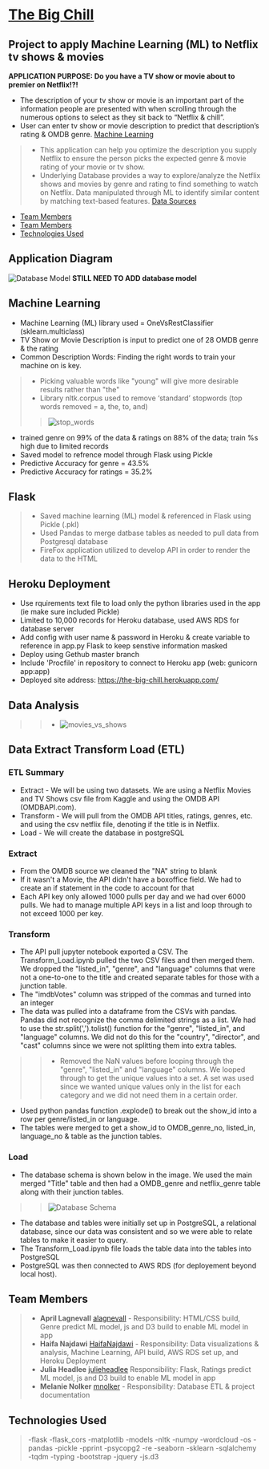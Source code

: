 # [The Big Chill](https://the-big-chill.herokuapp.com/)

## Project to apply Machine Learning (ML) to Netflix tv shows & movies
**APPLICATION PURPOSE: Do you have a TV show or movie about to premier on Netflix!?!**  
- The description of your tv show or movie is an important part of the information people are presented with when scrolling through the numerous options to select as they sit back to “Netflix & chill”.
- User can enter tv show or movie description to predict that description’s rating & OMDB genre. [Machine Learning](#machine-learning)
>- This application can help you optimize the description you supply Netflix to ensure the person picks the expected genre & movie rating of your movie or tv show.
>- Underlying Database provides a way to explore/analyze the Netflix shows and movies by genre and rating to find something to watch on Netflix.  Data manipulated through ML to identify similar content by matching text-based features. [Data Sources](#data-sources)
- [Team Members](#team-members)
- [Team Members](#team-members)
- [Technologies Used](#technologies-used)

## **Application Diagram**
![Database Model](static/images/Database_Model.png)    **STILL NEED TO ADD database model**

## **Machine Learning**
- Machine Learning (ML) library used = OneVsRestClassifier (sklearn.multiclass)
- TV Show or Movie Description is input to predict one of 28 OMDB genre & the rating
- Common Description Words:  Finding the right words to train your machine on is key. 
>- Picking valuable words like "young" will give more desirable results rather than "the"
>- Library nltk.corpus used to remove ‘standard’ stopwords (top words removed = a, the, to, and)
>> ![stop_words](static/image/stop_words.png) 
- trained genre on 99% of the data & ratings on 88% of the data; train %s high due to limited records
- Saved model to refrence model through Flask using Pickle
- Predictive Accuracy for genre = 43.5%
- Predictive Accuracy for ratings = 35.2% 

## **Flask**
>- Saved machine learning (ML) model & referenced in Flask using Pickle (.pkl)
>- Used Pandas to merge datbase tables as needed to pull data from Postgresql database
>- FireFox application utilized to develop API in order to render the data to the HTML

## **Heroku Deployment**
- Use rquirements text file to load only the python libraries used in the app (ie make sure included Pickle)
- Limited to 10,000 records for Heroku database, used AWS RDS for database server
- Add config with user name & password in Heroku & create variable to reference in app.py Flask to keep senstive information masked
- Deploy using Gethub master branch
- Include 'Procfile' in repository to connect to Heroku app (web: gunicorn app:app)
- Deployed site address: https://the-big-chill.herokuapp.com/

## **Data Analysis**
>>- ![movies_vs_shows](static/image/movies_vs_shows.png) 

## **Data Extract Transform Load (ETL)**
### ETL Summary
- Extract - We will be using two datasets. We are using a Netflix Movies and TV Shows csv file from Kaggle and using the OMDB API (OMDBAPI.com).
- Transform -  We will pull from the OMDB API titles, ratings, genres, etc. and using the csv netflix file, denoting if the title is in Netflix.
- Load - We will create the database in postgreSQL

### **E**xtract
- From the OMDB source we cleaned the "NA" string to blank
- If it wasn't a Movie, the API didn't have a boxoffice field. We had to create an if statement in the code to account for that
- Each API key only allowed 1000 pulls per day and we had over 6000 pulls. We had to manage multiple API keys in a list and loop through to not exceed 1000 per key. 

### **T**ransform
- The API pull jupyter notebook exported a CSV. The Transform_Load.ipynb pulled the two CSV files and then merged them. We dropped the "listed_in", "genre", and "language" columns that were not a one-to-one to the title and created separate tables for those with a junction table.
- The "imdbVotes" column was stripped of the commas and turned into an integer 
- The data was pulled into a dataframe from the CSVs with pandas. Pandas did not recognize the comma delimited strings as a list. We had to use the str.split(',').tolist() function for the "genre", "listed_in", and "language" columns. We did not do this for the "country", "director", and "cast" columns since we were not splitting them into extra tables. 
>>- Removed the NaN values before looping through the "genre", "listed_in" and "language" columns. We looped through to get the unique values into a set. A set was used since we wanted unique values only in the list for each category and we did not need them in a certain order.
- Used python pandas function .explode() to break out the show_id into a row per genre/listed_in or language.
- The tables were merged to get a show_id to OMDB_genre_no, listed_in, language_no & table as the junction tables.

### **L**oad
- The database schema is shown below in the image. We used the main merged "Title" table and then had a OMDB_genre and netflix_genre table along with their junction tables. 
>> ![Database Schema](static/image/database_schema.png)
- The database and tables were initially set up in PostgreSQL, a relational database, since our data was consistent and so we were able to relate tables to make it easier to query.
- The Transform_Load.ipynb file loads the table data into the tables into PostgreSQL
- PostgreSQL was then connected to AWS RDS (for deployement beyond local host).

## **Team Members**
>- **April Lagnevall** [alagnevall](https://github.com/alagnevall)  - Responsibility: HTML/CSS build, Genre predict ML model, js and D3 build to enable ML model in app
>- **Haifa Najdawi** [HaifaNajdawi](https://github.com/HaifaNajdawi)  - Responsibility: Data visualizations & analysis, Machine Learning, API build, AWS RDS set up, and Heroku Deployment
>- **Julia Headlee**  [julieheadlee](https://github.com/julieheadlee) Responsibility: Flask, Ratings predict ML model, js and D3 build to enable ML model in app
>- **Melanie Nolker** [mnolker](https://github.com/mnolker) - Responsibility: Database ETL & project documentation

## **Technologies Used**
>-flask
>-flask_cors
>-matplotlib
>-models
>-nltk
>-numpy
>-wordcloud
>-os
>-pandas
>-pickle
>-pprint
>-psycopg2
>-re
>-seaborn
>-sklearn
>-sqlalchemy
>-tqdm
>-typing
>-bootstrap
>-jquery
>-js.d3
